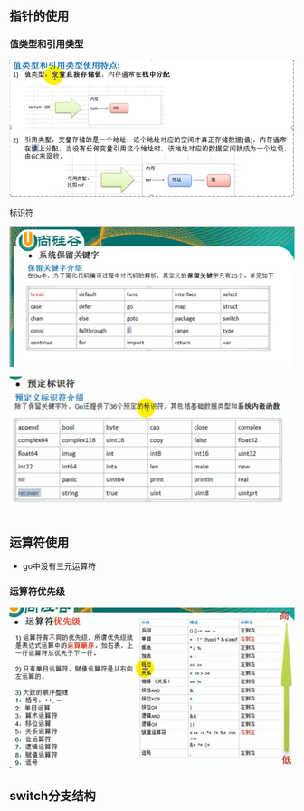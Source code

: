 ## 指针的使用

### 值类型和引用类型

![img](image/变量使用/1651070414608.png)

标识符

![](image/变量使用/1651114579580.png)

![img](image/变量使用/1651416579410.png)

## 运算符使用

- go中没有三元运算符

### 运算符优先级

![](image/变量使用/1651455263397.png)

## switch分支结构
